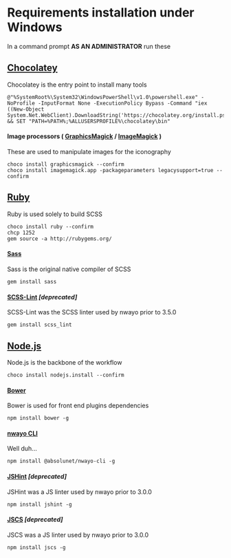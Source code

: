 # Requirements installation under Windows
In a command prompt **AS AN ADMINISTRATOR** run these

## [Chocolatey](https://chocolatey.org/)
Chocolatey is the entry point to install many tools

```shell
@"%SystemRoot%\System32\WindowsPowerShell\v1.0\powershell.exe" -NoProfile -InputFormat None -ExecutionPolicy Bypass -Command "iex ((New-Object System.Net.WebClient).DownloadString('https://chocolatey.org/install.ps1'))" && SET "PATH=%PATH%;%ALLUSERSPROFILE%\chocolatey\bin"
```

#### Image processors ( [GraphicsMagick](http://www.graphicsmagick.org) / [ImageMagick](http://www.imagemagick.org) )
These are used to manipulate images for the iconography

```shell
choco install graphicsmagick --confirm
choco install imagemagick.app -packageparameters legacysupport=true --confirm
```



## [Ruby](https://www.ruby-lang.org)
Ruby is used solely to build SCSS

```shell
choco install ruby --confirm
chcp 1252
gem source -a http://rubygems.org/
```

#### [Sass](http://sass-lang.com)
Sass is the original native compiler of SCSS

```shell
gem install sass
```

#### [SCSS-Lint](https://github.com/causes/scss-lint) _[deprecated]_
SCSS-Lint was the SCSS linter used by nwayo prior to 3.5.0

```shell
gem install scss_lint
```



## [Node.js](http://nodejs.org)
Node.js is the backbone of the workflow

```shell
choco install nodejs.install --confirm
```

#### [Bower](http://bower.io)
Bower is used for front end plugins dependencies

```shell
npm install bower -g
```

#### [nwayo CLI](http://absolunet.github.io/nwayo)
Well duh...

```shell
npm install @absolunet/nwayo-cli -g
```

#### [JSHint](http://jshint.com/) _[deprecated]_
JSHint was a JS linter used by nwayo prior to 3.0.0

```shell
npm install jshint -g
```

#### [JSCS](http://jscs.info/) _[deprecated]_
JSCS was a JS linter used by nwayo prior to 3.0.0

```shell
npm install jscs -g
```
